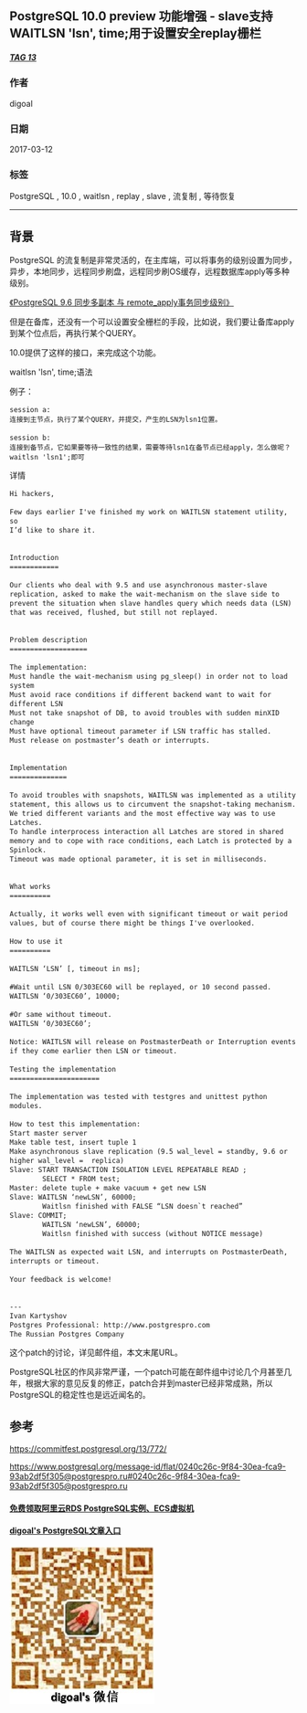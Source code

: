 ## PostgreSQL 10.0 preview 功能增强 - slave支持WAITLSN 'lsn', time;用于设置安全replay栅栏  
##### [TAG 13](../class/13.md)
                                                  
### 作者                                                                                               
digoal                                             
                                                    
### 日期                                               
2017-03-12                                              
                                                
### 标签                                             
PostgreSQL , 10.0 , waitlsn , replay , slave , 流复制 , 等待恢复  
                                                  
----                                            
                                                     
## 背景                           
PostgreSQL 的流复制是非常灵活的，在主库端，可以将事务的级别设置为同步，异步，本地同步，远程同步刷盘，远程同步刷OS缓存，远程数据库apply等多种级别。  
  
[《PostgreSQL 9.6 同步多副本 与 remote_apply事务同步级别》](../201610/20161006_02.md)   
  
但是在备库，还没有一个可以设置安全栅栏的手段，比如说，我们要让备库apply到某个位点后，再执行某个QUERY。  
  
10.0提供了这样的接口，来完成这个功能。  
  
waitlsn 'lsn', time;语法  
  
例子：  
  
```  
session a:   
连接到主节点，执行了某个QUERY，并提交，产生的LSN为lsn1位置。  
  
session b:  
连接到备节点，它如果要等待一致性的结果，需要等待lsn1在备节点已经apply，怎么做呢？  
waitlsn 'lsn1';即可  
```  
  
详情  
  
```  
Hi hackers,  
  
Few days earlier I've finished my work on WAITLSN statement utility, so   
I’d like to share it.  
  
  
Introduction  
============  
  
Our clients who deal with 9.5 and use asynchronous master-slave   
replication, asked to make the wait-mechanism on the slave side to   
prevent the situation when slave handles query which needs data (LSN)   
that was received, flushed, but still not replayed.  
  
  
Problem description  
===================  
  
The implementation:  
Must handle the wait-mechanism using pg_sleep() in order not to load system  
Must avoid race conditions if different backend want to wait for   
different LSN  
Must not take snapshot of DB, to avoid troubles with sudden minXID change  
Must have optional timeout parameter if LSN traffic has stalled.  
Must release on postmaster’s death or interrupts.  
  
  
Implementation  
==============  
  
To avoid troubles with snapshots, WAITLSN was implemented as a utility   
statement, this allows us to circumvent the snapshot-taking mechanism.  
We tried different variants and the most effective way was to use Latches.  
To handle interprocess interaction all Latches are stored in shared   
memory and to cope with race conditions, each Latch is protected by a   
Spinlock.  
Timeout was made optional parameter, it is set in milliseconds.  
  
  
What works  
==========  
  
Actually, it works well even with significant timeout or wait period   
values, but of course there might be things I've overlooked.  
  
How to use it  
==========  
  
WAITLSN ‘LSN’ [, timeout in ms];  
  
#Wait until LSN 0/303EC60 will be replayed, or 10 second passed.  
WAITLSN ‘0/303EC60’, 10000;  
  
#Or same without timeout.  
WAITLSN ‘0/303EC60’;  
  
Notice: WAITLSN will release on PostmasterDeath or Interruption events   
if they come earlier then LSN or timeout.  
  
Testing the implementation  
======================  
  
The implementation was tested with testgres and unittest python modules.  
  
How to test this implementation:  
Start master server  
Make table test, insert tuple 1  
Make asynchronous slave replication (9.5 wal_level = standby, 9.6 or   
higher wal_level =  replica)  
Slave: START TRANSACTION ISOLATION LEVEL REPEATABLE READ ;  
		SELECT * FROM test;  
Master: delete tuple + make vacuum + get new LSN  
Slave: WAITLSN ‘newLSN’, 60000;  
		Waitlsn finished with FALSE “LSN doesn`t reached”  
Slave: COMMIT;  
		WAITLSN ‘newLSN’, 60000;  
		Waitlsn finished with success (without NOTICE message)  
  
The WAITLSN as expected wait LSN, and interrupts on PostmasterDeath,   
interrupts or timeout.  
  
Your feedback is welcome!  
  
  
---  
Ivan Kartyshov  
Postgres Professional: http://www.postgrespro.com  
The Russian Postgres Company  
```  
  
这个patch的讨论，详见邮件组，本文末尾URL。  
  
PostgreSQL社区的作风非常严谨，一个patch可能在邮件组中讨论几个月甚至几年，根据大家的意见反复的修正，patch合并到master已经非常成熟，所以PostgreSQL的稳定性也是远近闻名的。  
  
## 参考  
https://commitfest.postgresql.org/13/772/  
  
https://www.postgresql.org/message-id/flat/0240c26c-9f84-30ea-fca9-93ab2df5f305@postgrespro.ru#0240c26c-9f84-30ea-fca9-93ab2df5f305@postgrespro.ru  
      

  
  
  
  
  
  
  
  
  
  
  
  
  
#### [免费领取阿里云RDS PostgreSQL实例、ECS虚拟机](https://free.aliyun.com/ "57258f76c37864c6e6d23383d05714ea")
  
  
#### [digoal's PostgreSQL文章入口](https://github.com/digoal/blog/blob/master/README.md "22709685feb7cab07d30f30387f0a9ae")
  
  
![digoal's weixin](../pic/digoal_weixin.jpg "f7ad92eeba24523fd47a6e1a0e691b59")
  
  
  
  
  
  
  
